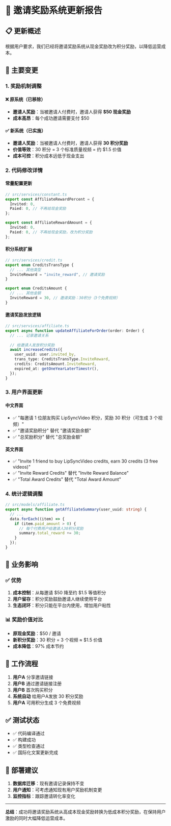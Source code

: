 # 🎁 邀请奖励系统更新报告

## 📋 **更新概述**

根据用户要求，我们已经将邀请奖励系统从现金奖励改为积分奖励，以降低运营成本。

## 🔄 **主要变更**

### 1. **奖励机制调整**

#### ❌ **原系统（已移除）**
- **邀请人奖励**：当被邀请人付费时，邀请人获得 **$50 现金奖励**
- **成本高昂**：每个成功邀请需要支付 $50

#### ✅ **新系统（已实施）**
- **邀请人奖励**：当被邀请人付费时，邀请人获得 **30 积分奖励**
- **价值等效**：30 积分 = 3 个标准质量视频 = 约 $1.5 价值
- **成本可控**：积分成本远低于现金支出

### 2. **代码修改详情**

#### **常量配置更新**
```typescript
// src/services/constant.ts
export const AffiliateRewardPercent = {
  Invited: 0,
  Paied: 0, // 不再给现金奖励
};

export const AffiliateRewardAmount = {
  Invited: 0,
  Paied: 0, // 不再给现金奖励，改为积分奖励
};
```

#### **积分系统扩展**
```typescript
// src/services/credit.ts
export enum CreditsTransType {
  // ... 其他类型
  InviteReward = "invite_reward", // 邀请奖励
}

export enum CreditsAmount {
  // ... 其他金额
  InviteReward = 30, // 邀请奖励：30积分（3个免费视频）
}
```

#### **邀请奖励发放逻辑**
```typescript
// src/services/affiliate.ts
export async function updateAffiliateForOrder(order: Order) {
  // ... 记录邀请关系
  
  // 给邀请人发放积分奖励
  await increaseCredits({
    user_uuid: user.invited_by,
    trans_type: CreditsTransType.InviteReward,
    credits: CreditsAmount.InviteReward,
    expired_at: getOneYearLaterTimestr(),
  });
}
```

### 3. **用户界面更新**

#### **中文界面**
- ✅ "每邀请 1 位朋友购买 LipSyncVideo 积分，奖励 30 积分（可生成 3 个视频）"
- ✅ "邀请奖励积分" 替代 "邀请奖励余额"
- ✅ "总奖励积分" 替代 "总奖励金额"

#### **英文界面**
- ✅ "Invite 1 friend to buy LipSyncVideo credits, earn 30 credits (3 free videos)"
- ✅ "Invite Reward Credits" 替代 "Invite Reward Balance"
- ✅ "Total Award Credits" 替代 "Total Award Amount"

### 4. **统计逻辑调整**

```typescript
// src/models/affiliate.ts
export async function getAffiliateSummary(user_uuid: string) {
  // ... 
  data.forEach((item) => {
    if (item.paid_amount > 0) {
      // 每个付费用户给邀请人30积分奖励
      summary.total_reward += 30;
    }
  });
}
```

## 🎯 **业务影响**

### ✅ **优势**
1. **成本控制**：从每邀请 $50 降至约 $1.5 等值积分
2. **用户留存**：积分奖励鼓励邀请人继续使用平台
3. **生态闭环**：积分只能在平台内使用，增加用户粘性

### 📊 **奖励价值对比**
- **原现金奖励**：$50 / 邀请
- **新积分奖励**：30 积分 = 3 个视频 ≈ $1.5 价值
- **成本降低**：97% 成本节约

## 🔄 **工作流程**

1. **用户A** 分享邀请链接
2. **用户B** 通过邀请链接注册
3. **用户B** 首次购买积分
4. **系统自动** 给用户A发放 30 积分奖励
5. **用户A** 可用积分生成 3 个免费视频

## ✅ **测试状态**

- ✅ 代码编译通过
- ✅ 构建成功
- ✅ 类型检查通过
- ✅ 国际化文案更新完成

## 🚀 **部署建议**

1. **数据库迁移**：现有邀请记录保持不变
2. **用户通知**：可考虑通知现有用户奖励机制变更
3. **监控指标**：跟踪邀请转化率变化

---

**总结**：成功将邀请奖励系统从高成本现金奖励转换为低成本积分奖励，在保持用户激励的同时大幅降低运营成本。
